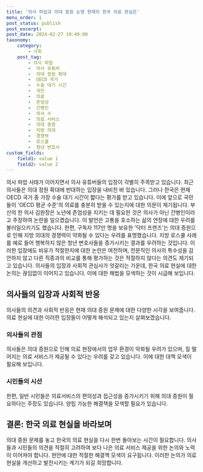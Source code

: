 ```yaml
---
title: '의사 파업과 의대 증원 논쟁 현재의 한국 의료 현실은'
menu_order: 1
post_status: publish
post_excerpt: 
post_date: 2024-02-27 19:49:00
taxonomy:
    category:
        - 사회
    post_tag:
        - 의사 파업
        -  의사 유튜버
        -  의대 정원 확대
        -  OECD 국가
        -  수술 대기 시간
        -  국민
        -  의료
        -  존엄성
        -  간병인
        -  의사 수
        -  의료 서비스
        -  의대 증원
        -  지방 의대
        -  경쟁력
        -  로스쿨
        -  청년 변호사
custom_fields:
    field1: value 1
    field2: value 2
---
```


의사 파업 사태가 이어지면서 의사 유튜버들의 입장이 각별히 주목받고 있습니다. 최근 의사들은 의대 정원 확대에 반대하는 입장을 내비친 바 있습니다. 그러나 한국은 현재 OECD 국가 중 가장 수술 대기 시간이 짧다는 평가를 받고 있습니다. 이에 앞으로 국민들이 'OECD 평균 수준'의 의료를 충분히 받을 수 있는지에 대한 의문이 제기됩니다.
부산의 한 의사 김원장은 노년에 존엄성을 지키는 데 필요한 것은 의사가 아닌 간병인이라고 주장하여 논란을 일으켰습니다. 이 발언은 고통을 호소하는 삶의 연장에 대한 우려를 불러일으키기도 했습니다. 
한편, 구독자 117만 명을 보유한 '닥터 프렌즈'는 의대 증원으로 인해 지방 의대의 경쟁력이 약화될 수 있다는 우려를 표명했습니다. 지방 로스쿨 사례를 예로 들어 행복하지 않은 청년 변호사들을 증가시키는 결과를 우려하는 것입니다. 
이러한 입장에도 비유가 적절한지에 대한 논란은 여전하며, 전문직인 의사의 특수성을 감안하지 않고 다른 직종과의 비교를 통해 평가하는 것은 적절하지 않다는 의견도 제기되고 있습니다.
의사들의 입장과 사회적 관심사가 엇갈리는 가운데, 한국 의료 현실에 대한 논의는 끊임없이 이어지고 있습니다. 이에 대한 해법을 모색하는 것이 시급해 보입니다.
## 의사들의 입장과 사회적 반응
의사들의 의견과 사회적 반응은 현재 의대 증원 문제에 대한 다양한 시각을 보여줍니다. 의료 현실에 대한 이러한 입장들이 어떻게 해석되고 있는지 살펴보겠습니다.
### 의사들의 관점
의사들은 의대 증원으로 인해 의료 현장에서의 업무 환경이 악화될 우려가 있으며, 질 떨어지는 의료 서비스가 제공될 수 있다는 우려를 갖고 있습니다. 이에 대한 대책 모색이 필요해 보입니다.
### 시민들의 시선
한편, 일반 시민들은 의료서비스의 편의성과 접근성을 증가시키기 위해 의대 증원이 필요하다는 주장도 있습니다. 양립 가능한 해결책을 모색할 필요가 있습니다.
## 결론: 한국 의료 현실을 바라보며
의대 증원 문제를 놓고 한국의 의료 현실을 다시 한번 돌아보는 시간이 필요합니다. 의사들과 시민들의 의견을 적절히 고려하여 보다 나은 의료 서비스 제공을 위한 논의와 노력이 이어져야 합니다. 현안에 대한 적절한 해결책 모색이 요구됩니다. 이러한 논의가 의료 현실을 개선하고 발전시키는 계기가 되길 희망합니다.
